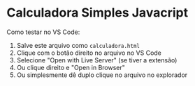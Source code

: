 # Calculadora Simples Javacript

Como testar no VS Code:
            <ol>
                <li>Salve este arquivo como <code>calculadora.html</code></li>
                <li>Clique com o botão direito no arquivo no VS Code</li>
                <li>Selecione "Open with Live Server" (se tiver a extensão)</li>
                <li>Ou clique direito e "Open in Browser"</li>
                <li>Ou simplesmente dê duplo clique no arquivo no explorador</li>
